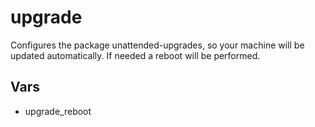 # upgrade

Configures the package unattended-upgrades, so your machine will be updated automatically. If needed a reboot will be performed.

## Vars

- upgrade_reboot
